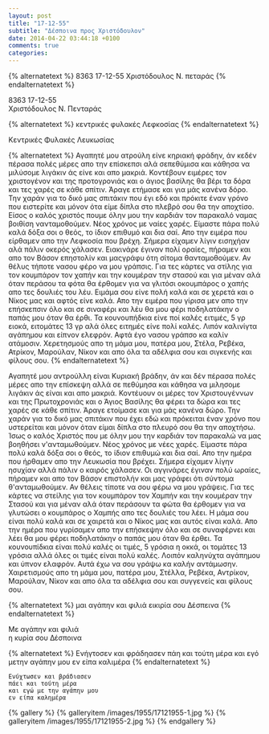 ```yaml
---
layout: post
title: "17-12-55"
subtitle: "Δέσποινα προς Χριστόδουλον"
date: 2014-04-22 03:44:18 +0100
comments: true
categories:
---
```


{% alternatetext %}
8363 17-12-55
Χριστόδουλος Ν. πεταράς
{% endalternatetext %}

8363 17-12-55<br/>
Χριστόδουλος Ν. Πενταράς

{% alternatetext %}
κεντρικές φυλακές Λεφκοσίας
{% endalternatetext %}

Κεντρικές Φυλακές Λευκωσίας

{% alternatetext %}
Αγαπητέ μου ατρούλη είνε κηριακή φράδην, άν κεδέν πέρασα πολές μέρες απο την επίσκεπσι αλά σεπεθύμισα και κάθησα να μιλύσομε λιγάκιν άς είνε και απο μακριά. Κοντέβουν ειμέρες τον χριστογένον και της προτογρονιάς και ο άγιος βασίλης θα βέρι τα δόρα και τες χαρές σε κάθε σπίτιν. Άραγε ετήμασε και για μάς κανένα δόρο. Την χαράν για το δικό μας σπιτάκιν που έγι εδό και πρόκιτε έναν γρόνο που ειστερίτε και μόνον ότα είμε δίπλα στο πλεβρό σου θα την αποχτίσο. Είσος ο καλός χριστός πουμε όλην μου την καρδιάν τον παρακαλό ναμας βοιθίση νανταμοθούμεν. Νέος χρόνος με ναίες χαρές. Είμαστε πάρα πολύ καλά δόξα σοι ο θεός, το ίδιον επιθυμό και δια σαί. Απο την ειμέρα που είρθαμεν απο την Λεφκοσία που βρέχη. Σήμερα είχαμεν λίγιν εισηχήαν αλά πάλιν οκερός χάλασεν. Ειακινάρε έγιναν πολί οραίες, πήραμεν και απο τον Βάσον επηστολίν και μαςγράφυ ότη σίτομα θανταμοθούμεν. Αν θέλυς τήποτε νασου φέρο να μου γράπσις. Για τες κάρτες να στίλης για τον κουμπάρον τον χαπήν και την κουμέραν την στασού και για μέναν αλά όταν περάσου τα φότα θα έρθομεν για να γλιτόσι οκουμπάρος ο χαπής απο τες δουλιές του λέυ. Ειμάμα σου είνε πολή καλά και σε χερετά και ο Νίκος μας και αφτός είνε καλά. Απο την ειμέρα που γίρισα μεν απο την επήσκεπσιν όλο και σε σιναφέρι και λέυ θα μου φέρι ποδηλατάκην ο παπάς μου όταν θα έρθι. Τα κουνουπήδκια είνε ποί καλές ειτιμές, 5 γρ ειοκά, ειτομάτες 13 γρ αλά όλες ειτημές είνε πολί καλές. Λιπόν καλινίγτα αγάπημου και είπνον ελεφρόν. Αφτά έγο νασου γράπσο κα καλίν ατάμοσιν.
Χερετησμούς απο τη μάμα μου, πατέρα μου, Στέλα, Ρεβέκα, Ατρίκον, Μαρούλαν, Νίκον και απο όλα τα αδέλφια σου και σιγκενής και φίλους σου.
{% endalternatetext %}

Αγαπητέ μου αντρούλλη είναι Κυριακή βράδην, άν και δέν πέρασα πολές μέρες απο την επίσκεψη αλλά σε πεθύμησα και κάθησα να μιλησομε λιγάκιν άς είναι και απο μακριά. Κοντέυουν οι μέρες τον Χριστουγέννων και της Πρωτοχρονιάς και ο Άγιος Βασίλης θα φέρει τα δώρα και τες χαρές σε κάθε σπίτιν. Άραγε ετοίμασε και για μάς κανένα δώρο. Την χαράν για το δικό μας σπιτάκιν που έχει εδώ και πρόκειται έναν χρόνο που υστερείται και μόνον όταν είμαι δίπλα στο πλευρό σου θα την αποχτήσω. Ίσως ο καλός Χριστός που με όλην μου την καρδιάν τον παρακαλώ να μας βοηθήσει ν'ανταμωθούμεν. Νέος χρόνος με νέες χαρές. Είμαστε πάρα πολύ καλά δόξα σοι ο θεός, το ίδιον επιθυμώ και δια σαί. Απο την ημέρα που ήρθαμεν απο την Λευκωσία που βρέχει. Σήμερα είχαμεν λίγην ησυχίαν αλλά πάλιν ο καιρός χάλασεν. Οι αγγινάρες έγιναν πολύ ωραίες, πήραμεν και απο τον Βάσον επιστολήν και μας γράφει ότι σύντομα θ'ανταμωθούμεν. Αν θέλεις τίποτε να σου φέρω να μου γράψεις. Για τες κάρτες να στείλης για τον κουμπάρον τον Χαμπήν και την κουμέραν την Στασού και για μέναν αλά όταν περάσουν τα φώτα θα έρθομεν για να γλυτώσει ο κουμπάρος ο Χαμπής απο τες δουλιές του λέει. Η μάμα σου είναι πολύ καλά και σε χαιρετά και ο Νίκος μας και αυτός είναι καλά. Απο την ημέρα που γυρίσαμεν απο την επήσκεψην όλο και σε συναφέρνει και λέει θα μου φέρει ποδηλατάκην ο παπάς μου όταν θα έρθει. Τα κουνουπίδκια είναι πολύ καλές οι τιμές, 5 γρόσια η οκκά, οι τομάτες 13 γρόσια αλλά όλες οι τιμές είναι πολύ καλές. Λοιπόν καληνύχτα αγάπημου και ύπνον ελαφρόν. Αυτά έχω να σου γράψω κα καλήν αντάμωσην.
Χαιρετισμούς απο τη μάμα μου, πατέρα μου, Στέλλα, Ρεβέκα, Αντρίκον, Μαρούλαν, Νίκον και απο όλα τα αδέλφια σου και συγγενείς και φίλους σου.

{% alternatetext %}
μαι αγάπην και φιλιά
 εικιρία σου Δέσπεινα
{% endalternatetext %}

Με αγάπην και φιλιά<br/>
η κυρία σου Δέσποινα


{% alternatetext %}
Ενήγτοσεν και φράδηασεν
πάη και τούτη μέρα
και εγό μετην αγάπην μου
εν είπα καλιμέρα
{% endalternatetext %}

    Ενύχτωσεν και βράδιασεν
    πάει και τούτη μέρα
    και εγώ με την αγάπην μου
    εν είπα καλημέρα

{% gallery %}
  {% galleryitem /images/1955/17121955-1.jpg %}
  {% galleryitem /images/1955/17121955-2.jpg %}
{% endgallery %}
